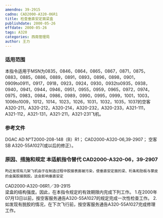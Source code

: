 ```yaml
---
amendno: 39-2915
cadno: CAD2000-A320-06R1
title: 检查垂直安定面梁盒
publishdate: 2000-05-26
effdate: 2000-05-26
tags: A320
categories: 西南管理局
author: 王力
---
```


### 适用范围 
本指令适用于MSN为0835，0846，0864，0865，0867，0871，0875，0883，0885，0886，0889，0891，0893，0896，0898，0901，0909to0911，0917，0918，0923，0924，0930，0932to0935，0938，0940，0941，0944，0946，0951，0955，0959，0965，0972，0974，0975，0983，0984，0986，0989，0990，0995，0999，1001，1003，1006to1009，1012，1014，1023，1026，1031，1032，1035，1037的空客A320-211，A320-212，A320-214，A320-232，A320-233，A321-111，A321-112，A321-131，A321-211，A321-231飞机。

<!--more-->
### 参考文件
DGAC AD N°T2000-208-148（B）R1；
    CAD2000-A320-06,39-2907；
空客 SB A320-55A1027(或以后的修正）。

### 原因、措施和规定 本适航指令替代 CAD2000-A320-06，39-2907
    昀近发现有几架飞机由于在制造过程中胶接表面被污染，使垂直安定面的梁、桁条和肋板与蒙皮的金属胶接脱胶。这会影响垂直安定
  CAD2000-A320-06R1／39-2915   
梁盒的结构强度。因此，在本指令规定的有效期限内完成下列工作。 
    1.在2000年07月13日以前，按空客服务通告A320-55A1027的规定完成一次性检查工作。 
    2.如发现有脱胶的情况，在下次飞行前，按空客服务通告A320-55A1027完成修理工作。

